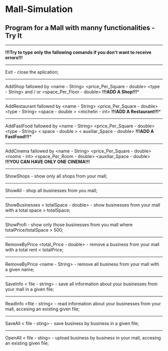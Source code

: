 # Mall-Simulation
Program for a Mall with manny functionalities - Try It
----------------------------------------------------------------------------------------------------------------------------------------------
----------------------------------------------------------------------------------------------------------------------------------------------
**********!!!Try to type only the fallowing comands if you don't want to receive errors!!!**********
******************************************************
Exit - close the aplication;
******************************************************
AddShop fallowed by <name - String> <price_Per_Square - double> <type - String> <int floor1 > and / or <int floor2> <space_Per_Floor - double>
  **********!!!ADD A Shop!!!***********
  ******************************************************
AddRestaurant fallowed by <name - String> <price_Per_Square - double> <type - String> <space - double > <michelin - int>
  **********!!!ADD A Restaurant!!!***********
  ******************************************************
AddFastFood fallowed by <name - String> <price_Per_Square - double> <type - String> < space - double > < auxiliar_Space - double>
  **********!!!ADD A FastFood!!!***********
  ******************************************************
AddCinema fallowed by <name - String> <price_Per_Square - double> <rooms - int> <space_Per_Room - double> <auxiliar_Space - double>
  **********!!!YOU CAN HAVE ONLY ONE CINEMA!!!**********
********************************************************
ShowShops - show only all shops from your mall;
********************************************************
ShowAll - shop all businesses from you mall;
********************************************************
ShowBusinesses < totalSpace - double> - show businesses from your mall with a total space > totalSpace;
********************************************************
ShowProfi - show only those businesses from you mall where totalPrice/totalSpace > 500;
********************************************************
RemoveByPrice <total_Price - double> - remove a business from your mall  with a total rent < totalPrice;
********************************************************
RemoveByPrice <name - String> - remove all business from your mall  with a given name;
********************************************************
SaveInfo < file - string> - save all information about your businesses from your mall in a given file;
********************************************************
ReadInfo <file - string> - read information about your businesses from your mall, accesing an existing given file;
********************************************************
SaveAll < file - sting> - save business by business in a given file;
********************************************************
OpenAll < file - sting> - upload business by business in your mall, accesing an existing given file;
